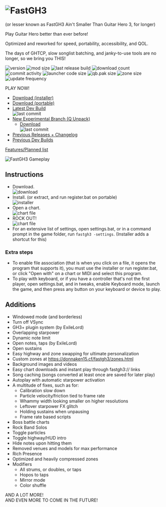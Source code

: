 
# ![FastGH3](https://donnaken15.cf/fastgh3/assets/logo.svg)
(or lesser known as FastGH3 Ain't Smaller Than Guitar Hero 3, for longer)

Play Guitar Hero better than ever before!

Optimized and reworked for speed, portability, accessibility, and QOL.

The days of GHTCP, slow songlist batching, and janky-to-use tools are no longer, so we bring you THIS!

![version](https://img.shields.io/github/v/release/donnaken15/FastGH3)
![mod size](https://img.shields.io/endpoint?url=https%3A%2F%2Fdonnaken15.cf%2Ffastgh3%2F__final_size.php)
![last release build](https://img.shields.io/github/release-date/donnaken15/FastGH3?label=last%20release%20build)
![download count](https://img.shields.io/github/downloads/donnaken15/FastGH3/total)
<br>![commit activity](https://img.shields.io/github/commit-activity/m/donnaken15/FastGH3)
![launcher code size](https://img.shields.io/github/size/donnaken15/FastGH3/SOURCE/FastGH3/Program.cs?label=launcher%20code%20size)
![qb.pak size](https://img.shields.io/github/size/donnaken15/FastGH3/DATA/PAK/qb.pab.xen?label=qb.pak)
![zone size](https://img.shields.io/github/size/donnaken15/FastGH3/DATA/ZONES/global.pab.xen?label=global.pak)
<br>![update frequency](https://img.shields.io/badge/update%20frequency-2/year-blue)

PLAY NOW!
* [Download (installer)](https://github.com/donnaken15/FastGH3/releases/latest/download/FastGH3_1.0.exe)
* [Download (portable)](https://github.com/donnaken15/FastGH3/releases/latest/download/FastGH3_1.0.zip)
* [Latest Dev Build](https://github.com/donnaken15/FastGH3/archive/refs/heads/main.zip)
<br>![last commit](https://img.shields.io/github/last-commit/donnaken15/FastGH3)
* [New Experimental Branch (Q Unpack)](https://github.com/donnaken15/FastGH3/tree/unpak)
  * [Download](https://github.com/donnaken15/FastGH3/archive/refs/heads/unpak.zip)
<br>![last commit](https://img.shields.io/github/last-commit/donnaken15/FastGH3/unpak)
* [Previous Releases + Changelog](https://donnaken15.cf/fastgh3/dev.html)
* [Previous Dev Builds](https://donnaken15.cf/fastgh3/unstab.html)

[Features/Planned list](https://github.com/users/donnaken15/projects/3)

![FastGH3 Gameplay](https://github.com/donnaken15/FastGH3/assets/20864393/507890a7-a593-4029-8e65-f61a45285d7c)

## Instructions

* Download.
<br>![download](https://i.ibb.co/xzfZ4wb/image.png)
* Install. (or extract, and run register.bat on portable)
<br>![installer](https://i.ibb.co/0hW8jVT/image.png)
* Open a chart.
<br>![chart file](https://i.ibb.co/DPJq9tN/image.png)
* ROCK OUT!
<br>![chart file](https://i.ibb.co/W6ZL1Wc/s1.jpg)
* For an extensive list of settings, open settings.bat, or in a command prompt in the game folder, run `fastgh3 -settings`.
(Installer adds a shortcut for this)

### Extra steps
* To enable file association (that is when you click on a file, it opens the program that supports it),
you must use the installer or run register.bat, or click "Open with" on a chart or MIDI and select this program.
* To play with keyboard, or if you have a controller that's not the first player,
open settings.bat, and in tweaks, enable Keyboard mode, launch the game,
and then press any button on your keyboard or device to play.

## Additions

* Windowed mode (and borderless)
* Turn off VSync
* GH3+ plugin system (by ExileLord)
* Overlapping starpower
* Dynamic note limit
* Open notes, taps (by ExileLord)
* Open sustains
* Easy highway and zone swapping for ultimate personalization
* Custom zones at https://donnaken15.cf/fastgh3/zones.html
* Background images and videos
* Easy chart downloads and instant play through fastgh3:// links
* Song caching (songs converted at least once are saved for later play)
* Autoplay with automatic starpower activation
* A multitude of fixes, such as for:
  * Calibration slow down
  * Particle velocity/friction tied to frame rate
  * Whammy width looking smaller on higher resolutions
  * Leftover starpower FX glitch
  * Holding sustains when unpausing
  * Frame rate based scripts
* Boss battle charts
* Rock Band Solos
* Toggle particles
* Toggle highway/HUD intro
* Hide notes upon hitting them
* Removed venues and models for max performance
* Rich Presence
* Optimized and heavily compressed zones
* Modifiers
  * All strums, or doubles, or taps
  * Hopos to taps
  * Mirror mode
  * Color shuffle

AND A LOT MORE!
<br>AND EVEN MORE TO COME IN THE FUTURE!


